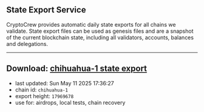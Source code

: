 ## State Export Service
CryptoCrew provides automatic daily state exports for all chains we validate. State export files can be used as genesis files and are a snapshot of the current blockchain state, including all validators, accounts, balances and delegations.

---
**Download: [chihuahua-1 state export](https://dl-eu2.ccvalidators.com/SERVICE/chihuahua/chihuahua-1_export_17969678.json)**
---

- last updated: Sun May 11 2025 17:36:27
- chain id: `chihuahua-1`
- export height: `17969678`
- use for: airdrops, local tests, chain recovery
